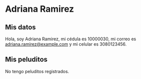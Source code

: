 # Adriana Ramirez

## Mis datos

Hola, soy Adriana Ramirez, mi cédula es 10000030, mi correo es adriana.ramirez@example.com y mi celular es 3080123456.

## Mis peluditos

No tengo peluditos registrados.

